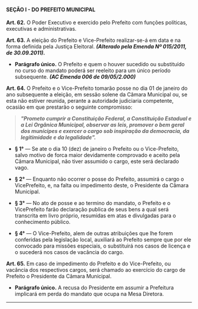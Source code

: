 #### SEÇÃO I - DO PREFEITO MUNICIPAL


**Art. 62.** O Poder Executivo e exercido pelo Prefeito com funções políticas, executivas e administrativas.

**Art. 63.** A eleição do Prefeito e Vice-Prefeito realizar-se-á em data e na forma definida pela Justiça Eleitoral. ***(Alterado pela Emenda Nº 015/2011, de 30.09.2011).*** 

- **Parágrafo único.** O Prefeito e quem o houver sucedido ou substituído no curso do mandato poderá ser reeleito para um único período subsequente. ***(AC Emenda 006 de 09/05/2.000)***

**Art. 64.** O Prefeito e o Vice-Prefeito tomarão posse no dia 01 de janeiro do ano subsequente a eleição, em sessão solene da Câmara Municipal ou, se esta não estiver reunida, perante a autoridade judiciaria competente, ocasião em que prestarão o seguinte compromisso:

> ***"Prometo cumprir a Constituição Federal, a Constituição Estadual e a Lei Orgânica Municipal, observar as leis, promover o bem geral dos munícipes e exercer o cargo sob inspiração da democracia, da legitimidade e da legalidade".***

- **§ 1°** — Se ate o dia 10 (dez) de janeiro o Prefeito ou o Vice-Prefeito, salvo motivo de forca maior devidamente comprovado e aceito pela Câmara Municipal, não tiver assumido o cargo, este será declarado vago.

- **§ 2°** — Enquanto não ocorrer o posse do Prefeito, assumirá o cargo o VicePrefeito, e, na falta ou impedimento deste, o Presidente da Câmara Municipal. 

- **§ 3°** — No ato de posse e ao termino do mandato, o Prefeito e o VicePrefeito farão declaração publica de seus bens a qual será transcrita em livro próprio, resumidas em atas e divulgadas para o conhecimento público.

- **§ 4°** — O Vice-Prefeito, alem de outras atribuições que lhe forem conferidas pela legislação local, auxiliará ao Prefeito sempre que por ele convocado para missões especiais, o substituirá nos casos de licença e o sucederá nos casos de vacância do cargo. 

**Art. 65.** Em caso de impedimento do Prefeito e do Vice-Prefeito, ou vacância dos respectivos cargos, será chamado ao exercício do cargo de Prefeito o Presidente da Câmara Municipal. 

- **Parágrafo único.** A recusa do Presidente em assumir a Prefeitura implicará em perda do mandato que ocupa na Mesa Diretora.

---